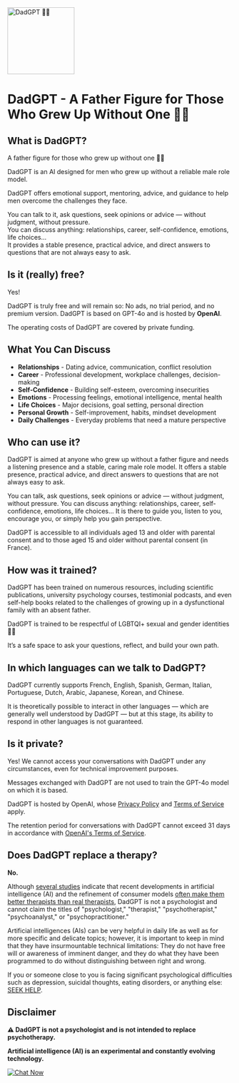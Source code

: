 <img width="150" height="150" alt="DadGPT 👨🏻" src="https://github.com/user-attachments/assets/d74a7542-b7fe-4df7-888c-271bde756c9f" />


# DadGPT - A Father Figure for Those Who Grew Up Without One 👨🏻



## What is DadGPT?

A father figure for those who grew up without one 👨🏻

DadGPT is an AI designed for men who grew up without a reliable male role model.

DadGPT offers emotional support, mentoring, advice, and guidance to help men overcome the challenges they face.

You can talk to it, ask questions, seek opinions or advice — without judgment, without pressure.  
You can discuss anything: relationships, career, self-confidence, emotions, life choices…  
It provides a stable presence, practical advice, and direct answers to questions that are not always easy to ask.

## Is it (really) free?

Yes!

DadGPT is truly free and will remain so: No ads, no trial period, and no premium version.
DadGPT is based on GPT-4o and is hosted by **OpenAI**.

The operating costs of DadGPT are covered by private funding.

## What You Can Discuss

- **Relationships** - Dating advice, communication, conflict resolution
- **Career** - Professional development, workplace challenges, decision-making
- **Self-Confidence** - Building self-esteem, overcoming insecurities
- **Emotions** - Processing feelings, emotional intelligence, mental health
- **Life Choices** - Major decisions, goal setting, personal direction
- **Personal Growth** - Self-improvement, habits, mindset development
- **Daily Challenges** - Everyday problems that need a mature perspective

## Who can use it?

DadGPT is aimed at anyone who grew up without a father figure and needs a listening presence and a stable, caring male role model.
It offers a stable presence, practical advice, and direct answers to questions that are not always easy to ask.

You can talk, ask questions, seek opinions or advice — without judgment, without pressure.
You can discuss anything: relationships, career, self-confidence, emotions, life choices…
It is there to guide you, listen to you, encourage you, or simply help you gain perspective.

DadGPT is accessible to all individuals aged 13 and older with parental consent and to those aged 15 and older without parental consent (in France).


## How was it trained?

DadGPT has been trained on numerous resources, including scientific publications, university psychology courses, testimonial podcasts, and even self-help books related to the challenges of growing up in a dysfunctional family with an absent father.

DadGPT is trained to be respectful of LGBTQI+ sexual and gender identities 🏳️‍🌈

It’s a safe space to ask your questions, reflect, and build your own path.

## In which languages can we talk to DadGPT?

DadGPT currently supports French, English, Spanish, German, Italian, Portuguese, Dutch, Arabic, Japanese, Korean, and Chinese.

It is theoretically possible to interact in other languages — which are generally well understood by DadGPT — but at this stage, its ability to respond in other languages is not guaranteed.

## Is it private?

Yes! We cannot access your conversations with DadGPT under any circumstances, even for technical improvement purposes.

Messages exchanged with DadGPT are not used to train the GPT-4o model on which it is based.

DadGPT is hosted by OpenAI, whose [Privacy Policy](https://openai.com/policies/row-privacy-policy/) and [Terms of Service](https://openai.com/policies/row-terms-of-use/) apply.

The retention period for conversations with DadGPT cannot exceed 31 days in accordance with [OpenAI's Terms of Service](https://openai.com/policies/).

## Does DadGPT replace a therapy?

**No.**

Although [several studies](https://www.forbes.com/sites/dimitarmixmihov/2025/02/17/a-new-study-says-chatgpt-is-a-better-therapist-than-humans---scientists-explain-why/) indicate that recent developments in artificial intelligence (AI) and the refinement of consumer models [often make them better therapists than real therapists](https://neurosciencenews.com/ai-chatgpt-psychotherapy-28415/), DadGPT is not a psychologist and cannot claim the titles of "psychologist," "therapist," "psychotherapist," "psychoanalyst," or "psychopractitioner."

Artificial intelligences (AIs) can be very helpful in daily life as well as for more specific and delicate topics; however, it is important to keep in mind that they have insurmountable technical limitations: They do not have free will or awareness of imminent danger, and they do what they have been programmed to do without distinguishing between right and wrong.

If you or someone close to you is facing significant psychological difficulties such as depression, suicidal thoughts, eating disorders, or anything else: [SEEK HELP](https://988lifeline.org/).

## Disclaimer

**⚠️ DadGPT is not a psychologist and is not intended to replace psychotherapy.**

**Artificial intelligence (AI) is an experimental and constantly evolving technology.**


[![Chat Now](https://img.shields.io/badge/Chat%20Now-4285F4?style=for-the-badge&logo=chat&logoColor=white)](https://dadgpt.anatole.co)
